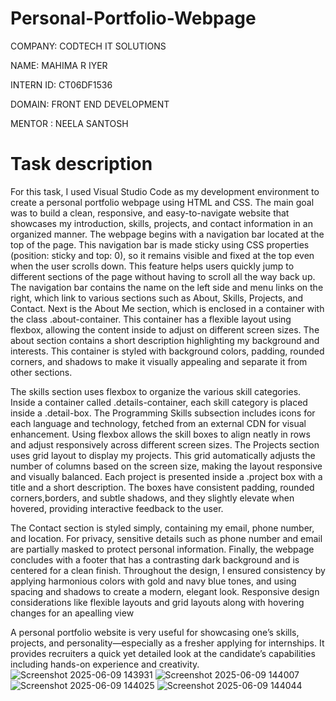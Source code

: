 # Personal-Portfolio-Webpage

COMPANY: CODTECH IT SOLUTIONS

NAME: MAHIMA R IYER

INTERN ID: CT06DF1536

DOMAIN: FRONT END DEVELOPMENT

MENTOR : NEELA SANTOSH

# Task description

For this task, I used Visual Studio Code as my development environment to create a personal portfolio webpage using HTML and CSS. The main goal was to build a clean, responsive, and easy-to-navigate website that showcases my introduction, skills, projects, and contact information in an organized manner.
The webpage begins with a navigation bar located at the top of the page. This navigation bar is made sticky using CSS properties (position: sticky and top: 0), so it remains visible and fixed at the top even when the user scrolls down. This feature helps users quickly jump to different sections of the page without having to scroll all the way back up. The navigation bar contains the name on the left side and menu links on the right, which link to various sections such as About, Skills, Projects, and Contact. Next is the About Me section, which is enclosed in a container with the class .about-container. This container has a flexible layout using flexbox, allowing the content inside to adjust on different screen sizes. The about section contains a short description highlighting my background and interests. This container is styled with background colors, padding, rounded corners, and shadows to make it visually appealing and separate it from other sections.

The skills section uses flexbox to organize the various skill categories. Inside a container called .details-container, each skill category is placed inside a .detail-box. The Programming Skills subsection includes icons for each language and technology, fetched from an external CDN for visual enhancement. Using flexbox allows the skill boxes to align neatly in rows and adjust responsively across different screen sizes.
The Projects section uses grid layout to display my projects. This grid automatically adjusts the number of columns based on the screen size, making the layout responsive and visually balanced. Each project is presented inside a .project box with a title and a short description. The boxes have consistent padding, rounded corners,borders, and subtle shadows, and they slightly elevate when hovered, providing interactive feedback to the user.

The Contact section is styled simply, containing my email, phone number, and location. For privacy, sensitive details such as phone number and email are partially masked to protect personal information.
Finally, the webpage concludes with a footer that has a contrasting dark background and is centered for a clean finish.
Throughout the design, I ensured consistency by applying harmonious colors with gold and navy blue tones, and using spacing and shadows to create a modern, elegant look. Responsive design considerations like flexible layouts and grid layouts along with hovering changes for an apealling view

A personal portfolio website is very useful for showcasing one’s skills, projects, and personality—especially as a fresher applying for internships. It provides recruiters a quick yet detailed look at the candidate’s capabilities including hands-on experience and creativity.
![Screenshot 2025-06-09 143931](https://github.com/user-attachments/assets/bbeb0de1-5e39-4052-85e8-803f796f5e9e)
![Screenshot 2025-06-09 144007](https://github.com/user-attachments/assets/5c56301b-bce2-4ddc-bc14-8588e81e0dc7)
![Screenshot 2025-06-09 144025](https://github.com/user-attachments/assets/adbb90ee-ed78-4a98-ae55-aa792285c8b6)
![Screenshot 2025-06-09 144044](https://github.com/user-attachments/assets/ecdfa2b8-4531-49bf-a919-0dd2a6d7b1ba)




